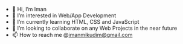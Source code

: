 - 👋 Hi, I’m Iman
- 👀 I’m interested in Web/App Development
- 🌱 I’m currently learning HTML, CSS and JavaScript
- 💞️ I’m looking to collaborate on any Web Projects in the near future
- 📫 How to reach me @imanmikudim@gmail.com

<!---
imanmikudim/imanmikudim is a ✨ special ✨ repository because its `README.md` (this file) appears on your GitHub profile.
You can click the Preview link to take a look at your changes.
--->
